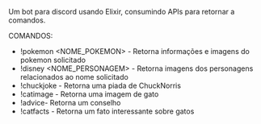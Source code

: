 Um bot para discord usando Elixir, consumindo APIs para retornar a comandos.

COMANDOS:

- !pokemon <NOME_POKEMON> - Retorna informações e imagens do pokemon solicitado
- !disney <NOME_PERSONAGEM> - Retorna imagens dos personagens relacionados ao nome solicitado
- !chuckjoke - Retorna uma piada de ChuckNorris
- !catimage - Retorna uma imagem de gato
- !advice- Retorna um conselho
- !catfacts - Retorna um fato interessante sobre gatos